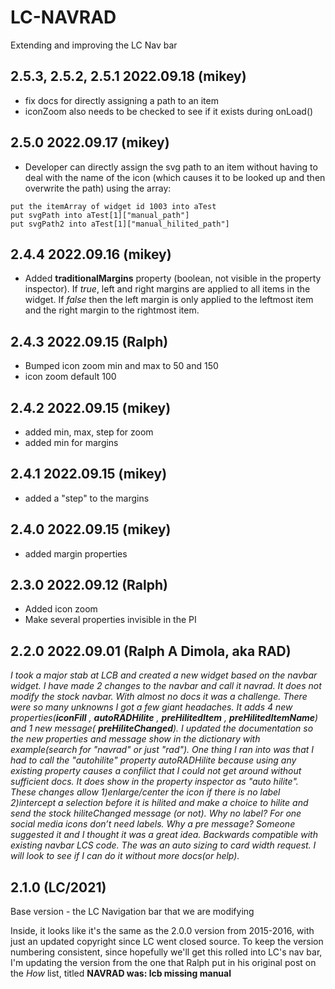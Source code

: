 # LC-NAVRAD

Extending and improving the LC Nav bar

## 2.5.3, 2.5.2, 2.5.1 2022.09.18 (mikey)

* fix docs for directly assigning a path to an item
* iconZoom also needs to be checked to see if it exists during onLoad()



## 2.5.0 2022.09.17 (mikey)

* Developer can directly assign the svg path to an item without having to deal with the name of the icon (which causes it to be looked up and then overwrite the path) using the array:

```
put the itemArray of widget id 1003 into aTest
put svgPath into aTest[1]["manual_path"]
put svgPath2 into aTest[1]["manual_hilited_path"]
```



## 2.4.4 2022.09.16 (mikey)

* Added **traditionalMargins** property (boolean, not visible in the property inspector). If *true*, left and right margins are applied to all items in the widget. If *false* then the left margin is only applied to the leftmost item and the right margin to the rightmost item.



## 2.4.3 2022.09.15 (Ralph)

* Bumped icon zoom min and max to 50 and 150
* icon zoom default 100



## 2.4.2 2022.09.15 (mikey)

* added min, max, step for zoom
* added min for margins



## 2.4.1 2022.09.15 (mikey)

* added a "step" to the margins



## 2.4.0 2022.09.15 (mikey)

* added margin properties



## 2.3.0 2022.09.12 (Ralph)

* Added icon zoom
* Make several properties invisible in the PI



## 2.2.0 2022.09.01 (Ralph A Dimola, aka RAD)

*I took a major stab at LCB and created a new widget based on the navbar widget. I have made 2 changes to the navbar and call it navrad. It does not modify the stock navbar. With almost no docs it was a challenge. There were so many unknowns I got a few giant headaches. It adds 4 new properties(**iconFill** , **autoRADHilite** , **preHilitedItem** , **preHilitedItemName**) and 1 new message( **preHiliteChanged**). I updated the documentation so the new properties and message show in the dictionary with example(search for "navrad" or just "rad").*
*One thing I ran into was that I had to call the "autohilite" property autoRADHilite because using any existing property causes a confilict that I could not get around without sufficient docs. It does show in the property inspector as "auto hilite". These changes allow 1)enlarge/center the icon if there is no label 2)intercept a selection before it is hilited and make a choice to hilite and send the stock hiliteChanged message (or not). Why no label? For one social media icons don’t need labels. Why a pre message? Someone suggested it and I thought it was a great idea. Backwards compatible with existing navbar LCS code. The was an auto sizing to card width request. I will look to see if I can do it without more docs(or help).*



## 2.1.0 (LC/2021)

Base version - the LC Navigation bar that we are modifying

Inside, it looks like it's the same as the 2.0.0 version from 2015-2016, with just an updated copyright since LC went  closed source. To keep the version numbering consistent, since hopefully we'll get this rolled into LC's nav bar, I'm updating the version from the one that Ralph put in his original post on the *How* list, titled **NAVRAD was: lcb missing manual**